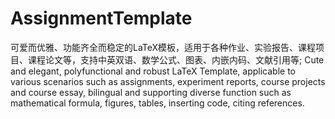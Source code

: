 # AssignmentTemplate
可爱而优雅、功能齐全而稳定的LaTeX模板，适用于各种作业、实验报告、课程项目、课程论文等，支持中英双语、数学公式、图表、内嵌内码、文献引用等; Cute and elegant, polyfunctional and robust LaTeX Template, applicable to various scenarios such as assignments, experiment reports, course projects and course essay, bilingual and supporting diverse function such as mathematical formula, figures, tables, inserting code, citing references.
